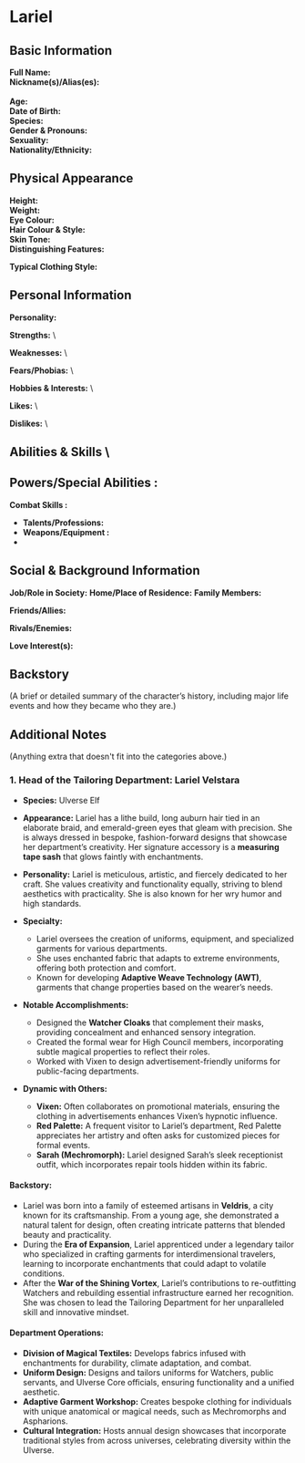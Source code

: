 # Lariel

## **Basic Information**

**Full Name:**
\
**Nickname(s)/Alias(es):** \
 \
**Age:** \
**Date of Birth:** \
**Species:** \
**Gender & Pronouns:** \
**Sexuality:** \
**Nationality/Ethnicity:**

## **Physical Appearance**

**Height:** \
**Weight:** \
**Eye Colour:** \
**Hair Colour & Style:** \
**Skin Tone:** \
**Distinguishing Features:**

**Typical Clothing Style:**

## **Personal Information**

**Personality:**

**Strengths:** \

**Weaknesses:** \

**Fears/Phobias:** \

**Hobbies & Interests:** \

**Likes:** \

**Dislikes:** \

## **Abilities & Skills** \

## **Powers/Special Abilities :**

**Combat Skills :**

- **Talents/Professions:**
- **Weapons/Equipment :**
-

## **Social & Background Information**

**Job/Role in Society:**
**Home/Place of Residence:**
**Family Members:**

**Friends/Allies:**

**Rivals/Enemies:**

**Love Interest(s):**

## **Backstory**

(A brief or detailed summary of the character’s history, including major life events and how they became who they are.)

## **Additional Notes**

(Anything extra that doesn't fit into the categories above.)

### **1. Head of the Tailoring Department: Lariel Velstara**

- **Species:** Ulverse Elf
- **Appearance:** Lariel has a lithe build, long auburn hair tied in an elaborate braid, and emerald-green eyes that gleam with precision. She is always dressed in bespoke, fashion-forward designs that showcase her department’s creativity. Her signature accessory is a **measuring tape sash** that glows faintly with enchantments.
- **Personality:** Lariel is meticulous, artistic, and fiercely dedicated to her craft. She values creativity and functionality equally, striving to blend aesthetics with practicality. She is also known for her wry humor and high standards.
- **Specialty:**

  - Lariel oversees the creation of uniforms, equipment, and specialized garments for various departments.
  - She uses enchanted fabric that adapts to extreme environments, offering both protection and comfort.
  - Known for developing **Adaptive Weave Technology (AWT)**, garments that change properties based on the wearer’s needs.

- **Notable Accomplishments:**

  - Designed the **Watcher Cloaks** that complement their masks, providing concealment and enhanced sensory integration.
  - Created the formal wear for High Council members, incorporating subtle magical properties to reflect their roles.
  - Worked with Vixen to design advertisement-friendly uniforms for public-facing departments.

- **Dynamic with Others:**
  - **Vixen:** Often collaborates on promotional materials, ensuring the clothing in advertisements enhances Vixen’s hypnotic influence.
  - **Red Palette:** A frequent visitor to Lariel’s department, Red Palette appreciates her artistry and often asks for customized pieces for formal events.
  - **Sarah (Mechromorph):** Lariel designed Sarah’s sleek receptionist outfit, which incorporates repair tools hidden within its fabric.

#### **Backstory:**

- Lariel was born into a family of esteemed artisans in **Veldris**, a city known for its craftsmanship. From a young age, she demonstrated a natural talent for design, often creating intricate patterns that blended beauty and practicality.
- During the **Era of Expansion**, Lariel apprenticed under a legendary tailor who specialized in crafting garments for interdimensional travelers, learning to incorporate enchantments that could adapt to volatile conditions.
- After the **War of the Shining Vortex**, Lariel’s contributions to re-outfitting Watchers and rebuilding essential infrastructure earned her recognition. She was chosen to lead the Tailoring Department for her unparalleled skill and innovative mindset.

#### **Department Operations:**

- **Division of Magical Textiles:** Develops fabrics infused with enchantments for durability, climate adaptation, and combat.
- **Uniform Design:** Designs and tailors uniforms for Watchers, public servants, and Ulverse Core officials, ensuring functionality and a unified aesthetic.
- **Adaptive Garment Workshop:** Creates bespoke clothing for individuals with unique anatomical or magical needs, such as Mechromorphs and Aspharions.
- **Cultural Integration:** Hosts annual design showcases that incorporate traditional styles from across universes, celebrating diversity within the Ulverse.

